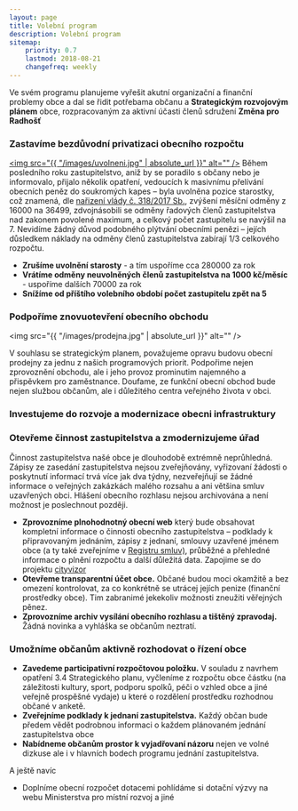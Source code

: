 ```yaml
---
layout: page
title: Volební program 
description: Volební program
sitemap:
    priority: 0.7
    lastmod: 2018-08-21
    changefreq: weekly
---
```

Ve svém programu planujeme vyřešit akutní organizační a finanční 
problemy obce a dal se řidit potřebama občanu a 
<b>Strategickým rozvojovým plánem</b> obce, rozpracovaným 
za aktivní účasti členů sdružení <b>Změna pro Radhošť</b> 


### Zastavíme bezdůvodní privatizaci obecního rozpočtu 
<a href="#" class="image main"><img src="{{ "/images/uvolneni.jpg" | absolute_url }}" alt="" /></a>
Během posledního roku zastupitelstvo, aniž by se poradilo s občany 
nebo je informovalo, přijalo několik opatření, vedoucích k masivnímu 
přelívání obecních peněz do soukromých kapes – byla uvolněna 
pozice starostky, což znamená, dle 
<a href="https://www.zakonyprolidi.cz/cs/2017-318">nařizení vlády č. 318/2017 Sb.</a>, 
zvýšení měsíční odměny z 16000 na 36499, zdvojnásobili 
se odměny řadových členů zastupitelstva nad zakonem povolené maximum,
a celkový počet zastupitelu se navýšil na 7. Nevidíme žádný 
důvod podobného plýtvání obecními penězi – jejích důsledkem 
náklady na odměny členů zastupitelstva zabírají 
1/3 celkového rozpočtu.

- <b>Zrušíme uvolnění starosty</b> - a tím uspoříme cca 280000 za rok
- <b>Vrátíme odměny neuvolněných členů zastupitelstva na 1000 kč/měsíc</b> - uspoříme dalších 70000 za rok
- <b>Snížíme od příštího volebního období počet zastupitelu zpět na 5</b>


### Podpoříme znovuotevření obecního obchodu
<span class="image main"><img src="{{ "/images/prodejna.jpg" | absolute_url }}" alt="" /></span>

V souhlasu se strategickým planem, považujeme opravu budovu obecní prodejny 
za jednu z našich programových priorit. Podpořime nejen zprovoznění 
obchodu, ale i jeho provoz prominutim najemného a přispěvkem pro 
zaměstnance. Doufame, ze funkční obecní obchod bude nejen službou 
občanům, ale i důležitého centra veřejného života v obci.

### Investujeme do rozvoje a modernizace obecni infrastruktury

 

### Otevřeme činnost zastupitelstva a zmodernizujeme úřad 
  <p>
Činnost zastupitelstva našé obce je dlouhodobě extrémně neprůhledná. Zápisy ze zasedání zastupitelstva nejsou zveřejňovány, vyřizovaní žádosti o poskytnutí informací trvá více jak dva týdny, nezveřejňují se žádné informace o veřejných zakázkách malého rozsahu a ani většina smluv uzavřených obci. Hlášení obecního rozhlasu nejsou archivována a není možnost je poslechnout později. 
  </p>

- <b>Zprovozníme plnohodnotný obecní web</b>
který bude obsahovat kompletní informace o činnosti obecního 
zastupitelstva – podklady k připravovaným jednáním, zápisy z jednaní, 
smlouvy uzavřené jménem obce (a ty také zveřejníme v 
<a href="https://smlouvy.gov.cz/">Registru smluv)</a>, 
průběžné a přehledné informace o plnění rozpočtu a další důležitá data.
Zapojime se do projektu <a href="https://cityvizor.cz/">cityvizor</a> 
- <b>Otevřeme transparentní účet obce.</b> Občané budou moci okamžitě a 
bez omezení kontrolovat, za co konkrétně se utrácej jejích penize 
(finanční prostředky obce). Tim zabranimé jekekoliv možnosti zneužiti
věřejných pěnez.
- <b>Zprovozníme archiv vysílání obecního rozhlasu a tištěný zpravodaj.</b> 
Žádná novinka a vyhláška se občanům neztratí.

### Umožníme občanům aktivně rozhodovat o řízení obce

- <b>Zavedeme participativní rozpočtovou položku.</b> 
V souladu z navrhem opatření 3.4 Strategického planu, vyčleníme 
z rozpočtu obce částku (na záležitosti kultury, sport, podporu 
spolků, péči o vzhled obce a jiné veřejně prospěšné vydaje) 
u které o rozdělení prostředku rozhodnou občané v anketě.
- <b>Zveřejníme podklady k jednaní zastupitelstva.</b>
Každý občan bude předem vědět podrobnou informaci o každem 
plánovaném jednání zastupitelstva obce
- <b>Nabídneme občanům prostor k vyjadřovaní názoru</b> nejen ve volné 
dizkuse ale i v hlavních bodech programu jednání zastupitelstva.
      
A ještě navíc
- Doplníme obecní rozpočet dotacemi
pohlídáme si dotační výzvy na webu Ministerstva pro místní rozvoj a jiné
